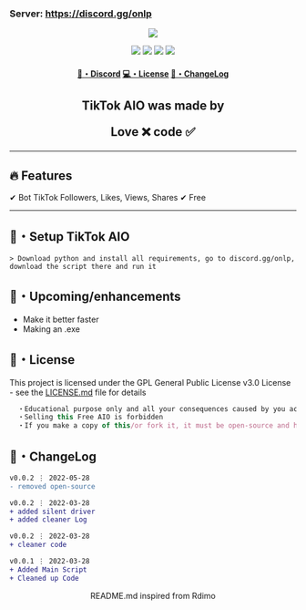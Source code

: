 ### Server: https://discord.gg/onlp

<!--
## Want Followers or Likes ?
- Join [discord.gg/onlp](https://discord.gg/onlp)
- 1k Followers = 3€ | 1k Likes = 2€

<h1 align="center">
  TikTok AIO 🪐
</h1>
<p align="center">
  TikTok AIO is available free in https://discord.gg/onlp
</p>
-->
<p align="center"> 
  <kbd>
<img src="https://cdn.discordapp.com/attachments/979841729538687017/980559718730833950/tiktok-loddgo-3.png"></img>
  </kbd>
</p>

<p align="center">
  <img src="https://img.shields.io/github/languages/top/xtekky/zefoy?style=flat-square" </a>
  <img src="https://img.shields.io/github/last-commit/xtekky/zefoy?style=flat-square" </a>
  <img src="https://img.shields.io/github/stars/xtekky/zefoy?color=7F9DE0&label=Stars&style=flat-square" </a>
  <img src="https://img.shields.io/github/forks/xtekky/zefoy?color=7F9DE0&label=Forks&style=flat-square" </a>
</p>

<h4 align="center">
  <a href="https://discord.gg/onlp">🌌・Discord</a>
  <a href="https://github.com/xtekky/zefoy#license">💻・License</a>
  <a href="https://github.com/xtekky/zefoy#changelog">📜・ChangeLog</a>
</h4>

<h2 align="center">
   TikTok AIO was made by

Love ❌ code ✅

</h2>

---

## :fire: Features

✔ Bot TikTok Followers, Likes, Views, Shares
✔ Free

---

## 🚀・Setup TikTok AIO

```sh-session
> Download python and install all requirements, go to discord.gg/onlp, download the script there and run it
```

## 🎉・Upcoming/enhancements

- Make it better faster
- Making an .exe

## 📄・License

This project is licensed under the GPL General Public License v3.0 License - see the [LICENSE.md](./LICENSE) file for details
```js
  ・Educational purpose only and all your consequences caused by you actions is your responsibility
  ・Selling this Free AIO is forbidden
  ・If you make a copy of this/or fork it, it must be open-source and have credits linking to this repo
```

## 💭・ChangeLog

```diff
v0.0.2 ⋮ 2022-05-28
- removed open-source

v0.0.2 ⋮ 2022-03-28
+ added silent driver
+ added cleaner Log

v0.0.2 ⋮ 2022-03-28
+ cleaner code

v0.0.1 ⋮ 2022-03-28
+ Added Main Script
+ Cleaned up Code
```

<p align="center">
  README.md inspired from Rdimo
</p>
